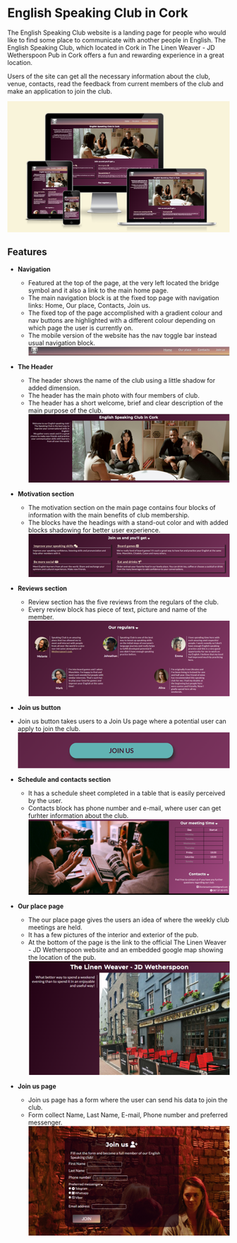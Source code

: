 # English Speaking Club in Cork
The English Speaking Club website is a landing page for people who would like to find some place to communicate with another people in English.
The English Speaking Club, which located in Cork in The Linen Weaver - JD Wetherspoon Pub in Cork offers a fun and rewarding experience in a great location.

Users of the site can get all the necessary information about the club, venue, contacts, read the feedback from current members of the club and make an application to join the club.

![Screenshot of the website. How it looks like on a different screens](assets/images/How%20am%20I%20look%20like.png)

## Features
- __Navigation__
  - Featured at the top of the page, at the very left located the bridge symbol and it also a link to the main home page.
  - The main navigation block is at the fixed top page with navigation links: Home, Our place, Contacts, Join us.
  - The fixed top of the page accomplished with a gradient colour and nav buttons are highlighted with a different colour depending on which page the user is currently on.
  - The mobile version of the website has the nav toggle bar instead usual navigation block.
![Screenshot of the fixed top of the website](assets/images/navigation_block.png)
- __The Header__
  - The header shows the name of the club using a little shadow for added dimension.
  - The header has the main photo with four members of club.
  - The header has a short welcome, brief and clear description of the main purpose of the club.
![Header](assets/images/Header_section.png)

- __Motivation section__
  - The motivation section on the main page contains four blocks of information with the main benefits of club membership.
  - The blocks have the headings with a stand-out color and with added blocks shadowing for better user experience.
![Motivation section](assets/images/Join_us_section.png)

- __Reviews section__
  - Review section has the five reviews from the regulars of the club.
  - Every review block has piece of text, picture and name of the member.
![Reviews section](assets/images/Reviews.png)

- __Join us button__
- Join us button takes users to a Join Us page where a potential user can apply to join the club.
![Join us button](assets/images/join_us_button.png)

- __Schedule and contacts section__
  - It has a schedule sheet completed in a table that is easily perceived by the user.
  - Contacts block has phone number and e-mail, where user can get furhter information about the club.
![Schedule and contacts section](assets/images/schedule_and_contacts.png)


- __Our place page__
  - The our place page gives the users an idea of where the weekly club meetings are held.
  - It has a few pictures of the interior and exterior of the pub.
  - At the bottom of the page is the link to the official The Linen Weaver - JD Wetherspoon website and an embedded google map showing the location of the pub.
![Our place page](assets/images/Pub.png)

- __Join us page__
  - Join us page has a form where the user can send his data to join the club.
  - Form collect Name, Last Name, E-mail, Phone number and preferred messenger.
![Join us page](assets/images/join_us_page.png)